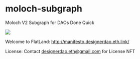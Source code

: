 # moloch-subgraph
Moloch V2 Subgraph for DAOs Done Quick  



![](facesofmoloch_sr.gif)









Welcome to FlatLand:
http://manifesto.designerdao.eth.link/

License:
Contact designerdao.eth@gmail.com for License NFT
